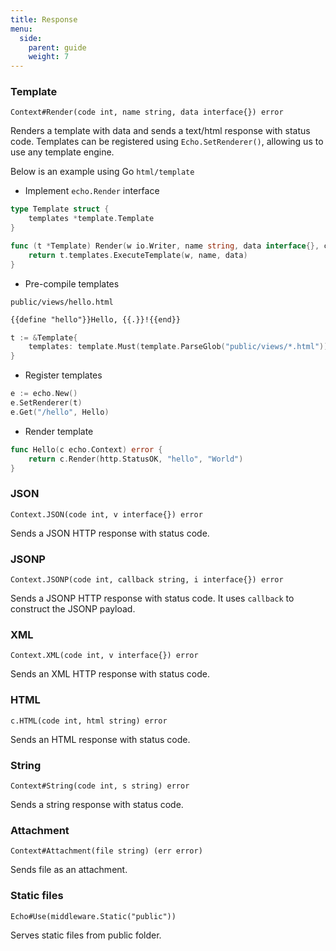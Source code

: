 ```yaml
---
title: Response
menu:
  side:
    parent: guide
    weight: 7
---
```


### Template

`Context#Render(code int, name string, data interface{}) error`

Renders a template with data and sends a text/html response with status code. Templates
can be registered using `Echo.SetRenderer()`, allowing us to use any template engine.

Below is an example using Go `html/template`

- Implement `echo.Render` interface

```go
type Template struct {
    templates *template.Template
}

func (t *Template) Render(w io.Writer, name string, data interface{}, c echo.Context) error {
	return t.templates.ExecuteTemplate(w, name, data)
}
```

- Pre-compile templates

`public/views/hello.html`

```html
{{define "hello"}}Hello, {{.}}!{{end}}
```

```go
t := &Template{
    templates: template.Must(template.ParseGlob("public/views/*.html")),
}
```

- Register templates

```go
e := echo.New()
e.SetRenderer(t)
e.Get("/hello", Hello)
```

- Render template

```go
func Hello(c echo.Context) error {
	return c.Render(http.StatusOK, "hello", "World")
}
```

### JSON

`Context.JSON(code int, v interface{}) error`

Sends a JSON HTTP response with status code.

### JSONP

`Context.JSONP(code int, callback string, i interface{}) error`

Sends a JSONP HTTP response with status code. It uses `callback` to construct the
JSONP payload.

### XML

`Context.XML(code int, v interface{}) error`

Sends an XML HTTP response with status code.

### HTML

`c.HTML(code int, html string) error`

Sends an HTML response with status code.

### String

`Context#String(code int, s string) error`

Sends a string response with status code.

### Attachment

`Context#Attachment(file string) (err error)`

Sends file as an attachment.

### Static files

`Echo#Use(middleware.Static("public"))`

Serves static files from public folder.
